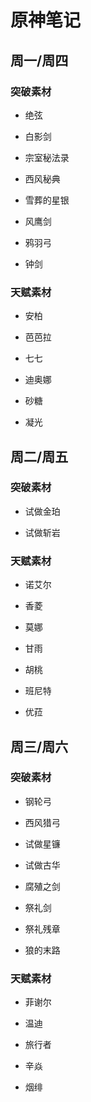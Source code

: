 # 原神笔记

## 周一/周四

### 突破素材

- 绝弦

- 白影剑

- 宗室秘法录

- 西风秘典

- 雪葬的星银

- 风鹰剑

- 鸦羽弓

- 钟剑

### 天赋素材

- 安柏

- 芭芭拉

- 七七

- 迪奥娜

- 砂糖

- 凝光

## 周二/周五

### 突破素材

- 试做金珀

- 试做斩岩

### 天赋素材

- 诺艾尔

- 香菱

- 莫娜

- 甘雨

- 胡桃

- 班尼特

- 优菈

## 周三/周六

### 突破素材

- 钢轮弓

- 西风猎弓

- 试做星镰

- 试做古华

- 腐殖之剑

- 祭礼剑

- 祭礼残章

- 狼的末路

### 天赋素材

- 菲谢尔

- 温迪

- 旅行者

- 辛焱

- 烟绯

